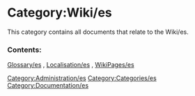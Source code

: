 # Category:Wiki/es
This category contains all documents that relate to the Wiki/es.

### Contents:

[Glossary/es](Glossary/es.md) , [Localisation/es](Localisation/es.md) , [WikiPages/es](WikiPages/es.md)

[Category:Administration/es](Category:Administration/es.md) [Category:Categories/es](Category:Categories/es.md) [Category:Documentation/es](Category:Documentation/es.md)
